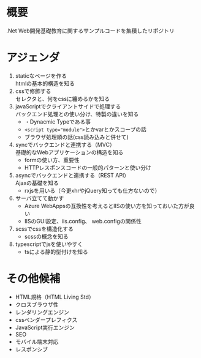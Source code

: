 # 概要
.Net Web開発基礎教育に関するサンプルコードを集積したリポジトリ

# アジェンダ

1. staticなページを作る  
htmlの基本的構造を知る
1. cssで修飾する  
セレクタと、何をcssに纏めるかを知る
1. javaScriptでクライアントサイドで処理する  
バックエンド処理との使い分け、特製の違いを知る
    - ・Dynacmic Typeである事
    - `<script type="module">`とかvarとかスコープの話
    - ブラウザ処理順の話(css読み込みと併せて)
4. syncでバックエンドと連携する（MVC）  
基礎的なWebアプリケーションの構造を知る
    - formの使い方、重要性
    - HTTPレスポンスコードの一般的パターンと使い分け
5. asyncでバックエンドと連携する（REST API）  
Ajaxの基礎を知る
    - rxjsを用いる（今更xhrやjQuery知っても仕方ないので）
6. サーバ立てて動かす
    - Azure WebAppsの互換性を考えるとIISの使い方を知っておいた方が良い
    - IISのGUI設定、iis.config、 web.configの関係性
6. scssでcssを構造化する
    - scssの概念を知る
6. typescriptでjsを使いやすく
    - tsによる静的型付けを知る

# その他候補
- HTML規格（HTML Living Std）
- クロスブラウザ性
- レンダリングエンジン
- cssベンダープレフィクス
- JavaScript実行エンジン
- SEO
- モバイル端末対応
- レスポンシブ